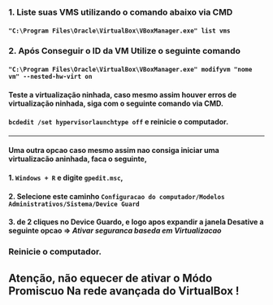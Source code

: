 ### 1. Liste suas VMS utilizando o comando abaixo via CMD
#### `"C:\Program Files\Oracle\VirtualBox\VBoxManager.exe" list vms`
### 2. Após Conseguir o ID da VM Utilize o seguinte comando
#### `"C:\Program Files\Oracle\VirtualBox\VBoxManager.exe" modifyvm "nome vm" --nested-hw-virt on`
#### Teste a virtualização ninhada, caso mesmo assim houver erros de virtualização ninhada, siga com o seguinte comando via CMD.
#### `bcdedit /set hypervisorlaunchtype off` e reinicie o computador.
---
#### Uma outra opcao caso mesmo assim nao consiga iniciar uma virtualizacão aninhada, faca o seguinte,
#### 1. `Windows + R` e digite `gpedit.msc`, 
#### 2. Selecione este caminho `Configuracao do computador/Modelos Administrativos/Sistema/Device Guard`
#### 3. de 2 cliques no Device Guardo, e logo apos expandir a janela Desative a seguinte opcao => ***Ativar seguranca baseda em Virtualizacao***

### Reinicie o computador.

## Atenção, não equecer de ativar o Módo Promiscuo Na rede avançada do VirtualBox !

